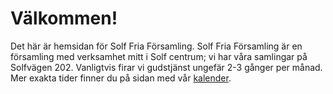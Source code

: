 # Välkommen!

<p class="lead">Det här är hemsidan för Solf Fria Församling. Solf Fria Församling är en församling med verksamhet mitt i Solf centrum; vi har våra samlingar på Solfvägen 202. Vanligtvis firar vi gudstjänst ungefär 2-3 gånger per månad. Mer exakta tider finner du på sidan med vår <a href="kalender/">kalender</a>.</p>
